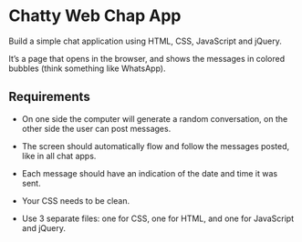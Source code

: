 # Chatty Web Chap App

Build a simple chat application using HTML, CSS, JavaScript and jQuery.

It’s a page that opens in the browser, and shows the messages in colored bubbles (think something like WhatsApp).

## Requirements
 
* On one side the computer will generate a random conversation, on the other side the user can post messages.
 
* The screen should automatically flow and follow the messages posted, like in all chat apps.
 
* Each message should have an indication of the date and time it was sent.
 
* Your CSS needs to be clean.
 
* Use 3 separate files: one for CSS, one for HTML, and one for JavaScript and jQuery.
